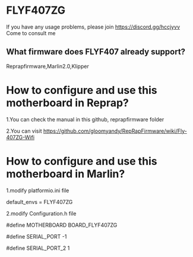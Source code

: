 # FLYF407ZG
If you have any usage problems, please join https://discord.gg/hccjyvv
Come to consult me


## What firmware does FLYF407 already support?
Reprapfirmware,Marlin2.0,Klipper

# How to configure and use this motherboard in Reprap?

1.You can check the manual in this github, reprapfirmware folder

2.You can visit https://github.com/gloomyandy/RepRapFirmware/wiki/Fly-407ZG-Wifi

# How to configure and use this motherboard in Marlin?
1.modify platformio.ini file

  default_envs = FLYF407ZG
  
2.modify Configuration.h  file

  #define MOTHERBOARD BOARD_FLYF407ZG
  
  #define SERIAL_PORT   -1
  
  #define SERIAL_PORT_2  1
  
